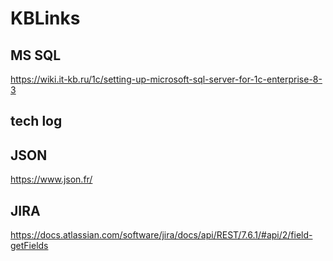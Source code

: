 # KBLinks

## MS SQL

https://wiki.it-kb.ru/1c/setting-up-microsoft-sql-server-for-1c-enterprise-8-3

## tech log

## JSON

https://www.json.fr/

## JIRA

https://docs.atlassian.com/software/jira/docs/api/REST/7.6.1/#api/2/field-getFields
